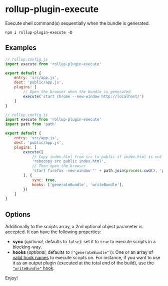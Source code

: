 # rollup-plugin-execute

Execute shell command(s) sequentially when the bundle is generated.

```
npm i rollup-plugin-execute -D
```

## Examples

```javascript
// rollup.config.js
import execute from 'rollup-plugin-execute'

export default {
    entry: 'src/app.js',
    dest: 'public/app.js',
    plugins: [
        // Open the browser when the bundle is generated
        execute('start chrome --new-window http://localhost/')
    ]
}
```

```javascript
// rollup.config.js
import execute from 'rollup-plugin-execute'
import path from 'path'

export default {
    entry: 'src/app.js',
    dest: 'public/app.js',
    plugins: [
        execute([
            // Copy index.html from src to public if index.html is not modified
            'robocopy src public index.html',
            // Then open the browser
            'start firefox -new-window "' + path.join(process.cwd(), 'public', 'index.html') + '"'
        ], {
            sync: true,
            hooks: ['generateBundle', 'writeBundle'],
        })
    ]
}
```

## Options

Additionally to the scripts array, a 2nd optional object parameter is accepted. It can have the following properties:

* **sync** (*optional*, defaults to `false`): set it to `true` to execute scripts in a blocking-way.
* **hooks** (*optional*, defaults to `["generateBundle"]`): One or an array of [valid hook names](https://rollupjs.org/guide/en/#hooks) to execute scripts on. For instance, if you want to use it as an output plugin (executed at the total end of the build), use the [`"writeBundle"` hook](https://rollupjs.org/guide/en/#writebundle).

Enjoy!
